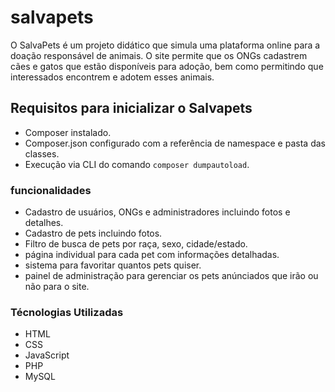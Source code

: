 # salvapets
 
 O SalvaPets é um projeto didático que simula uma plataforma online para a doação responsável de animais. O site permite que os ONGs cadastrem cães e gatos que estão disponíveis para adoção, bem como permitindo que interessados encontrem e adotem esses animais.

## Requisitos para inicializar o Salvapets

- Composer instalado.
- Composer.json configurado com a referência de namespace e pasta das classes.
- Execução via CLI do comando `composer dumpautoload`.

### funcionalidades

- Cadastro de usuários, ONGs e administradores incluindo fotos e detalhes.
- Cadastro de pets incluindo fotos.
- Filtro de busca de pets por raça, sexo, cidade/estado.
- página individual para cada pet com informações detalhadas.
- sistema para favoritar quantos pets quiser. 
- painel de administração para gerenciar os pets anúnciados que irão ou não para o site.

### Técnologias Utilizadas

- HTML
- CSS
- JavaScript
- PHP
- MySQL